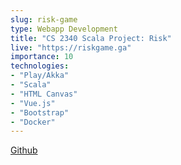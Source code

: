 ```yaml
---
slug: risk-game
type: Webapp Development
title: "CS 2340 Scala Project: Risk"
live: "https://riskgame.ga"
importance: 10
technologies:
- "Play/Akka"
- "Scala"
- "HTML Canvas"
- "Vue.js"
- "Bootstrap"
- "Docker"
---
```


[Github](https://github.com/jazevedo620/cs2340-risk)
